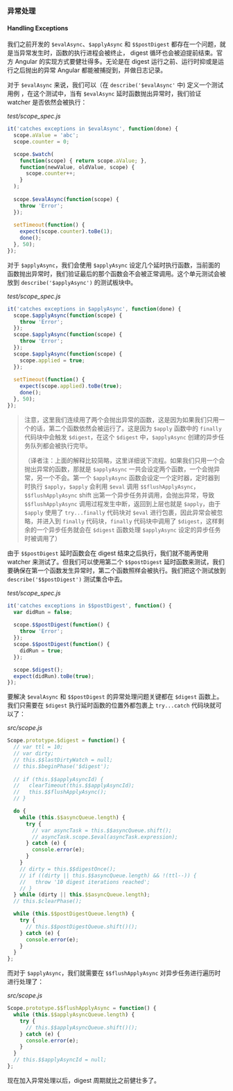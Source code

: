 ### 异常处理
#### Handling Exceptions

我们之前开发的 `$evalAsync`、`$applyAsync` 和 `$$postDigest` 都存在一个问题，就是当异常发生时，函数的执行进程会被终止， digest 循环也会被迫提前结束。官方 Angular 的实现方式要健壮得多。无论是在 digest 运行之前、运行时抑或是运行之后抛出的异常 Angular 都能被捕捉到，并做日志记录。

对于 `$evalAsync` 来说，我们可以（在 `describe('$evalAsync'` 中) 定义一个测试用例 ，在这个测试中，当有 `$evalAsync` 延时函数抛出异常时，我们验证 watcher 是否依然会被执行：

_test/scope_spec.js_

```js
it('catches exceptions in $evalAsync', function(done) {
  scope.aValue = 'abc';
  scope.counter = 0;

  scope.$watch(
    function(scope) { return scope.aValue; },
    function(newValue, oldValue, scope) {
      scope.counter++;
    }
  );
  
  scope.$evalAsync(function(scope) {
    throw 'Error';
  });
  
  setTimeout(function() {
    expect(scope.counter).toBe(1);
    done();
  }, 50);
});
```

对于 `$applyAsync`，我们会使用 `$applyAsync` 设定几个延时执行函数，当前面的函数抛出异常时，我们验证最后的那个函数会不会被正常调用。这个单元测试会被放到 `describe('$applyAsync')` 的测试板块中。

_test/scope_spec.js_

```js
it('catches exceptions in $applyAsync', function(done) {
  scope.$applyAsync(function(scope) {
    throw 'Error';
  });
  scope.$applyAsync(function(scope) {
    throw 'Error';
  });
  scope.$applyAsync(function(scope) {
    scope.applied = true;
  });
  
  setTimeout(function() {
    expect(scope.applied).toBe(true);
    done();
  }, 50);
});
```

> 注意，这里我们连续用了两个会抛出异常的函数，这是因为如果我们只用一个的话，第二个函数依然会被运行了。这是因为 `$apply` 函数中的 `finally` 代码块中会触发 `$digest`，在这个 `$digest` 中，`$applyAsync` 创建的异步任务队列都会被执行完毕。
>
> （译者注：上面的解释比较简略，这里详细说下流程。如果我们只用一个会抛出异常的函数，那就是 `$applyAsync` 一共会设定两个函数，一个会抛异常，另一个不会。第一个 `$applyAsync` 函数会设定一个定时器，定时器到时执行 `$apply`，`$apply` 会利用 `$eval` 调用 `$$flushApplyAsync`，`$$flushApplyAsync` shift 出第一个异步任务并调用，会抛出异常，导致 `$$flushApplyAsync` 调用过程发生中断，返回到上层也就是 `$apply`，由于 `$apply` 使用了 `try...finally` 代码块对 `$eval` 进行包裹，因此异常会被忽略，并进入到 `finally` 代码块，`finally` 代码块中调用了 `$digest`，这样剩余的一个异步任务就会在 `$digest` 函数处理 `$applyAsync` 设定的异步任务时被调用了）

由于 `$$postDigest` 延时函数会在 digest 结束之后执行，我们就不能再使用 watcher 来测试了。但我们可以使用第二个 `$$postDigest` 延时函数来测试，我们要确保在第一个函数发生异常时，第二个函数照样会被执行。我们把这个测试放到 `describe('$$postDigest')` 测试集合中去。

_test/scope_spec.js_

```js
it('catches exceptions in $$postDigest', function() {
  var didRun = false;
  
  scope.$$postDigest(function() {
    throw 'Error';
  });
  scope.$$postDigest(function() {
    didRun = true;
  });

  scope.$digest();
  expect(didRun).toBe(true);
});
```

要解决 `$evalAsync` 和 `$$postDigest` 的异常处理问题关键都在 `$digest` 函数上。我们只需要在 `$digest` 执行延时函数的位置外都包裹上 `try...catch` 代码块就可以了：

_src/scope.js_

```js
Scope.prototype.$digest = function() {
  // var ttl = 10;
  // var dirty;
  // this.$$lastDirtyWatch = null;
  // this.$beginPhase('$digest');
  
  // if (this.$$applyAsyncId) {
  //   clearTimeout(this.$$applyAsyncId);
  //   this.$$flushApplyAsync();
  // }

  do {
    while (this.$$asyncQueue.length) {
      try {
        // var asyncTask = this.$$asyncQueue.shift();
        // asyncTask.scope.$eval(asyncTask.expression);
      } catch (e) {
        console.error(e);
      }
    }
    // dirty = this.$$digestOnce();
    // if ((dirty || this.$$asyncQueue.length) && !(ttl--)) {
    //   throw '10 digest iterations reached';
    // }
  } while (dirty || this.$$asyncQueue.length);
  // this.$clearPhase();

  while (this.$$postDigestQueue.length) {
    try {
      // this.$$postDigestQueue.shift()();
    } catch (e) {
      console.error(e);
    }
  }
};
```

而对于 `$applyAsync`，我们就需要在 `$$flushApplyAsync` 对异步任务进行遍历时进行处理了：

_src/scope.js_

```js
Scope.prototype.$$flushApplyAsync = function() {
  while (this.$$applyAsyncQueue.length) {
    try {
      // this.$$applyAsyncQueue.shift()();
    } catch (e) {
      console.error(e);
    }
  }
  // this.$$applyAsyncId = null;
};
```

现在加入异常处理以后，digest 周期就比之前健壮多了。